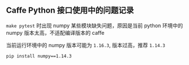 ## Caffe Python 接口使用中的问题记录

`make pytest` 时出现 numpy 某些模块缺失问题，原因是当前 python 环境中的 numpy 版本太高，不适配编译版本的 caffe

当前运行环境中的 numpy 版本可能为 `1.16.3`, 版本过高，推荐 `1.14.3`

```
pip install numpy==1.14.3
```
